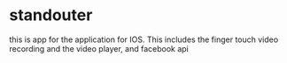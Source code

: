 standouter
==========
this is app for the application for IOS. This includes the finger touch video recording and the video player, and facebook api
